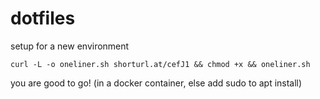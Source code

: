 # dotfiles
setup for a new environment

`curl -L -o oneliner.sh shorturl.at/cefJ1 && chmod +x && oneliner.sh`


you are good to go! (in a docker container, else add sudo to apt install)
